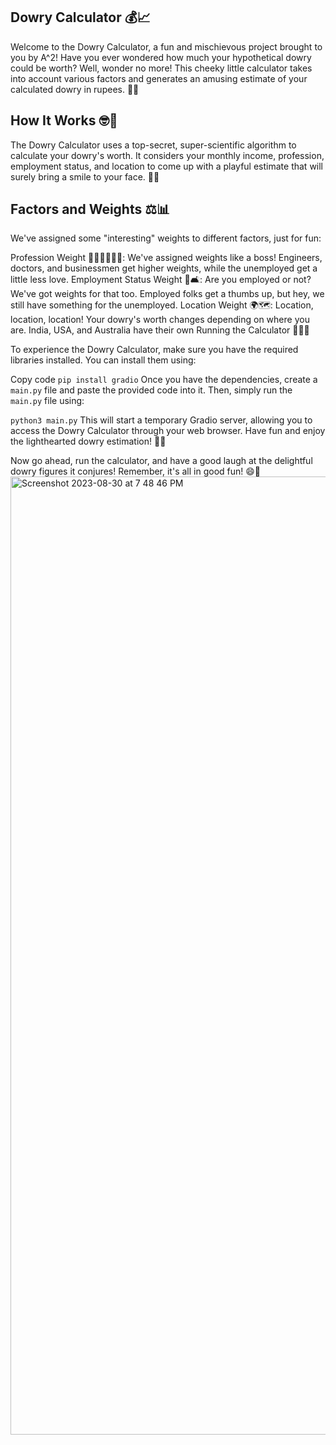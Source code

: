 ## Dowry Calculator 💰📈

Welcome to the Dowry Calculator, a fun and mischievous project brought to you by A^2! Have you ever wondered how much your hypothetical dowry could be worth? Well, wonder no more! This cheeky little calculator takes into account various factors and generates an amusing estimate of your calculated dowry in rupees. 💸✨

## How It Works 🤓🔮

The Dowry Calculator uses a top-secret, super-scientific algorithm to calculate your dowry's worth. It considers your monthly income, profession, employment status, and location to come up with a playful estimate that will surely bring a smile to your face. 🧮🌐

## Factors and Weights ⚖️📊

We've assigned some "interesting" weights to different factors, just for fun:

Profession Weight 👩‍🔬👨‍⚕️👨‍💼: We've assigned weights like a boss! Engineers, doctors, and businessmen get higher weights, while the unemployed get a little less love.
Employment Status Weight 💼🛋️: Are you employed or not? We've got weights for that too. Employed folks get a thumbs up, but hey, we still have something for the unemployed.
Location Weight 🌍🗺️: Location, location, location! Your dowry's worth changes depending on where you are. India, USA, and Australia have their own
Running the Calculator 🏃‍♂️💨

To experience the Dowry Calculator, make sure you have the required libraries installed. You can install them using:

Copy code
`pip install gradio`
Once you have the dependencies, create a `main.py` file and paste the provided code into it. Then, simply run the `main.py` file using:


`python3 main.py`
This will start a temporary Gradio server, allowing you to access the Dowry Calculator through your web browser. Have fun and enjoy the lighthearted dowry estimation! 🎉🤑

Now go ahead, run the calculator, and have a good laugh at the delightful dowry figures it conjures! Remember, it's all in good fun! 😄🎈
<img width="1533" alt="Screenshot 2023-08-30 at 7 48 46 PM" src="https://github.com/Delicate-Jerk/Dowry-Calculator/assets/75275801/52ddd764-a5f0-48d0-a138-82f7cfee53fb">
